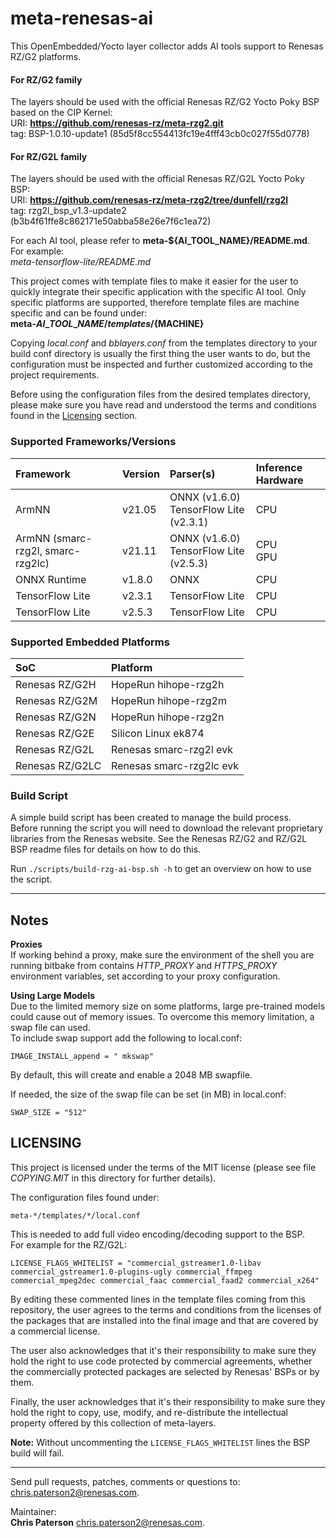 # meta-renesas-ai #
This OpenEmbedded/Yocto layer collector adds AI tools support to Renesas RZ/G2
platforms.

#### For RZ/G2 family ####
The layers should be used with the official Renesas RZ/G2 Yocto Poky BSP based
on the CIP Kernel:  
URI: **https://github.com/renesas-rz/meta-rzg2.git**  
tag: BSP-1.0.10-update1 (85d5f8cc554413fc19e4fff43cb0c027f55d0778)

#### For RZ/G2L family ####
The layers should be used with the official Renesas RZ/G2L Yocto Poky BSP:  
URI: **https://github.com/renesas-rz/meta-rzg2/tree/dunfell/rzg2l**  
tag: rzg2l_bsp_v1.3-update2 (b3b4f61ffe8c862171e50abba58e26e7f6c1ea72)

For each AI tool, please refer to **meta-${AI\_TOOL\_NAME}/README.md**. For
example:  
*meta-tensorflow-lite/README.md*


This project comes with template files to make it easier for the user to quickly
integrate their specific application with the specific AI tool. Only specific
platforms are supported, therefore template files are machine specific and can
be found under:  
**meta-${AI\_TOOL\_NAME}/templates/${MACHINE}**  


Copying *local.conf* and *bblayers.conf* from the templates directory to your
build conf directory is usually the first thing the user wants to do, but
the configuration must be inspected and further customized according to the
project requirements.

Before using the configuration files from the desired templates directory,
please make sure you have read and understood the terms and conditions found
in the [Licensing](#licensing) section.

### Supported Frameworks/Versions ###

| Framework                         | Version   | Parser(s)                                 | Inference Hardware |
| :-------------------------------- | :-------- | :---------------------------------------- | :----------------- |
| ArmNN                             | v21.05    | ONNX (v1.6.0)<br>TensorFlow Lite (v2.3.1) | CPU                |
| ArmNN (smarc-rzg2l, smarc-rzg2lc) | v21.11    | ONNX (v1.6.0)<br>TensorFlow Lite (v2.5.3) | CPU<br>GPU         |
| ONNX Runtime                      | v1.8.0    | ONNX                                      | CPU                |
| TensorFlow Lite                   | v2.3.1    | TensorFlow Lite                           | CPU                |
| TensorFlow Lite                   | v2.5.3    | TensorFlow Lite                           | CPU                |

### Supported Embedded Platforms ###

| SoC             | Platform                 |
| :-------------- | :----------------------- |
| Renesas RZ/G2H  | HopeRun hihope-rzg2h     |
| Renesas RZ/G2M  | HopeRun hihope-rzg2m     |
| Renesas RZ/G2N  | HopeRun hihope-rzg2n     |
| Renesas RZ/G2E  | Silicon Linux ek874      |
| Renesas RZ/G2L  | Renesas smarc-rzg2l evk  |
| Renesas RZ/G2LC | Renesas smarc-rzg2lc evk |

### Build Script ###
A simple build script has been created to manage the build process.  
Before running the script you will need to download the relevant proprietary
libraries from the Renesas website. See the Renesas RZ/G2 and RZ/G2L BSP readme
files for details on how to do this.

Run `./scripts/build-rzg-ai-bsp.sh -h` to get an overview on how to use the
script.

---

## Notes ##
**Proxies**  
If working behind a proxy, make sure the environment of the shell you are
running bitbake from contains *HTTP\_PROXY* and *HTTPS\_PROXY* environment
variables, set according to your proxy configuration.


**Using Large Models**  
Due to the limited memory size on some platforms, large pre-trained models could
cause out of memory issues. To overcome this memory limitation, a swap file can
used.  
To include swap support add the following to local.conf:  
```
IMAGE_INSTALL_append = " mkswap"
```


By default, this will create and enable a 2048 MB swapfile.  


If needed, the size of the swap file can be set (in MB) in local.conf:  
```
SWAP_SIZE = "512"
```

## LICENSING ##

This project is licensed under the terms of the MIT license (please see file
*COPYING.MIT* in this directory for further details).

The configuration files found under:
```
meta-*/templates/*/local.conf
```
This is needed to add full video encoding/decoding support to the BSP.  
For example for the RZ/G2L:
```
LICENSE_FLAGS_WHITELIST = "commercial_gstreamer1.0-libav commercial_gstreamer1.0-plugins-ugly commercial_ffmpeg commercial_mpeg2dec commercial_faac commercial_faad2 commercial_x264"
```

By editing these commented lines in the template files coming from this
repository, the user agrees to the terms and conditions from the licenses of the
packages that are installed into the final image and that are covered by a
commercial license.

The user also acknowledges that it's their responsibility to make sure
they hold the right to use code protected by commercial agreements, whether
the commercially protected packages are selected by Renesas' BSPs or by them.

Finally, the user acknowledges that it's their responsibility to make sure
they hold the right to copy, use, modify, and re-distribute the intellectual
property offered by this collection of meta-layers.

**Note:** Without uncommenting the `LICENSE_FLAGS_WHITELIST` lines the BSP build
will fail.

---

Send pull requests, patches, comments or questions to:  
[chris.paterson2@renesas.com](mailto:chris.paterson2@renesas.com).


Maintainer:  
**Chris Paterson** [chris.paterson2@renesas.com](mailto:chris.paterson2@renesas.com).
